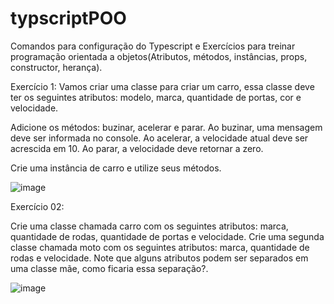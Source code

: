 # typscriptPOO
Comandos para configuração do Typescript e Exercícios para treinar programação orientada a objetos(Atributos, métodos, instâncias, props, constructor,  herança).


Exercício 1:
 Vamos criar uma classe para criar um carro, essa classe deve ter os seguintes atributos: 
   modelo,
   marca,
   quantidade de portas,
   cor e
   velocidade.

 Adicione os métodos: buzinar, acelerar e parar. 
   Ao buzinar, uma mensagem deve ser informada no console.
   Ao acelerar, a velocidade atual deve ser acrescida em 10.
   Ao parar, a velocidade deve retornar a zero.

 Crie uma instância de carro e utilize seus métodos.

![image](https://user-images.githubusercontent.com/75628342/194635675-922c8b9c-efcc-42c9-a122-40cb5de33863.png)


 Exercício 02:
 
 Crie uma classe chamada carro com os seguintes atributos: marca, quantidade de rodas, quantidade de portas e velocidade.
 Crie uma segunda classe chamada moto com os seguintes atributos: marca, quantidade de rodas e velocidade.
 Note que alguns atributos podem ser separados em uma classe mãe, como ficaria essa separação?.
 
 
 ![image](https://user-images.githubusercontent.com/75628342/194661686-54846265-a14f-4348-964c-17d5298c513f.png)


